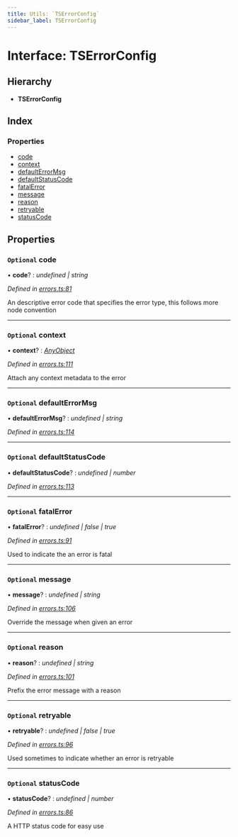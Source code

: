 ```yaml
---
title: Utils: `TSErrorConfig`
sidebar_label: TSErrorConfig
---
```


# Interface: TSErrorConfig

## Hierarchy

* **TSErrorConfig**

## Index

### Properties

* [code](tserrorconfig.md#optional-code)
* [context](tserrorconfig.md#optional-context)
* [defaultErrorMsg](tserrorconfig.md#optional-defaulterrormsg)
* [defaultStatusCode](tserrorconfig.md#optional-defaultstatuscode)
* [fatalError](tserrorconfig.md#optional-fatalerror)
* [message](tserrorconfig.md#optional-message)
* [reason](tserrorconfig.md#optional-reason)
* [retryable](tserrorconfig.md#optional-retryable)
* [statusCode](tserrorconfig.md#optional-statuscode)

## Properties

### `Optional` code

• **code**? : *undefined | string*

*Defined in [errors.ts:81](https://github.com/terascope/teraslice/blob/0ae31df4/packages/utils/src/errors.ts#L81)*

An descriptive error code that specifies the error type, this follows more
node convention

___

### `Optional` context

• **context**? : *[AnyObject](anyobject.md)*

*Defined in [errors.ts:111](https://github.com/terascope/teraslice/blob/0ae31df4/packages/utils/src/errors.ts#L111)*

Attach any context metadata to the error

___

### `Optional` defaultErrorMsg

• **defaultErrorMsg**? : *undefined | string*

*Defined in [errors.ts:114](https://github.com/terascope/teraslice/blob/0ae31df4/packages/utils/src/errors.ts#L114)*

___

### `Optional` defaultStatusCode

• **defaultStatusCode**? : *undefined | number*

*Defined in [errors.ts:113](https://github.com/terascope/teraslice/blob/0ae31df4/packages/utils/src/errors.ts#L113)*

___

### `Optional` fatalError

• **fatalError**? : *undefined | false | true*

*Defined in [errors.ts:91](https://github.com/terascope/teraslice/blob/0ae31df4/packages/utils/src/errors.ts#L91)*

Used to indicate the an error is fatal

___

### `Optional` message

• **message**? : *undefined | string*

*Defined in [errors.ts:106](https://github.com/terascope/teraslice/blob/0ae31df4/packages/utils/src/errors.ts#L106)*

Override the message when given an error

___

### `Optional` reason

• **reason**? : *undefined | string*

*Defined in [errors.ts:101](https://github.com/terascope/teraslice/blob/0ae31df4/packages/utils/src/errors.ts#L101)*

Prefix the error message with a reason

___

### `Optional` retryable

• **retryable**? : *undefined | false | true*

*Defined in [errors.ts:96](https://github.com/terascope/teraslice/blob/0ae31df4/packages/utils/src/errors.ts#L96)*

Used sometimes to indicate whether an error is retryable

___

### `Optional` statusCode

• **statusCode**? : *undefined | number*

*Defined in [errors.ts:86](https://github.com/terascope/teraslice/blob/0ae31df4/packages/utils/src/errors.ts#L86)*

A HTTP status code for easy use
